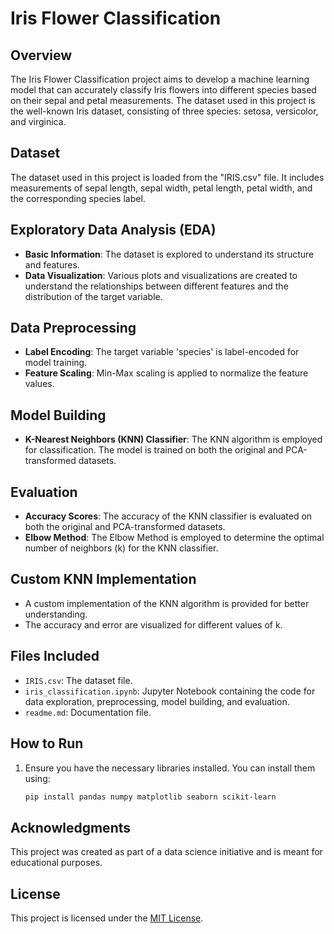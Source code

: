 # Iris Flower Classification

## Overview

The Iris Flower Classification project aims to develop a machine learning model that can accurately classify Iris flowers into different species based on their sepal and petal measurements. The dataset used in this project is the well-known Iris dataset, consisting of three species: setosa, versicolor, and virginica.

## Dataset

The dataset used in this project is loaded from the "IRIS.csv" file. It includes measurements of sepal length, sepal width, petal length, petal width, and the corresponding species label.

## Exploratory Data Analysis (EDA)

- **Basic Information**: The dataset is explored to understand its structure and features.
- **Data Visualization**: Various plots and visualizations are created to understand the relationships between different features and the distribution of the target variable.

## Data Preprocessing

- **Label Encoding**: The target variable 'species' is label-encoded for model training.
- **Feature Scaling**: Min-Max scaling is applied to normalize the feature values.

## Model Building

- **K-Nearest Neighbors (KNN) Classifier**: The KNN algorithm is employed for classification. The model is trained on both the original and PCA-transformed datasets.

## Evaluation

- **Accuracy Scores**: The accuracy of the KNN classifier is evaluated on both the original and PCA-transformed datasets.
- **Elbow Method**: The Elbow Method is employed to determine the optimal number of neighbors (k) for the KNN classifier.

## Custom KNN Implementation

- A custom implementation of the KNN algorithm is provided for better understanding.
- The accuracy and error are visualized for different values of k.

## Files Included

- `IRIS.csv`: The dataset file.
- `iris_classification.ipynb`: Jupyter Notebook containing the code for data exploration, preprocessing, model building, and evaluation.
- `readme.md`: Documentation file.

## How to Run

1. Ensure you have the necessary libraries installed. You can install them using:

   ```bash
   pip install pandas numpy matplotlib seaborn scikit-learn


## Acknowledgments
This project was created as part of a data science initiative and is meant for educational purposes.

## License
This project is licensed under the [MIT License](LICENSE).

